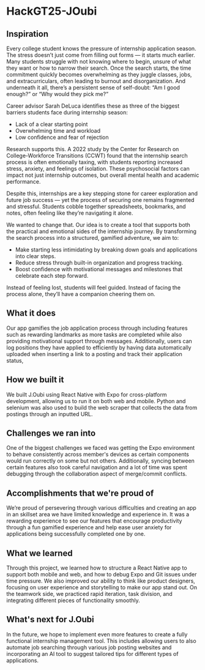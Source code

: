 # HackGT25-JOubi

## Inspiration
Every college student knows the pressure of internship application season. The stress doesn’t just come from filling out forms — it starts much earlier. Many students struggle with not knowing where to begin, unsure of what they want or how to narrow their search. Once the search starts, the time commitment quickly becomes overwhelming as they juggle classes, jobs, and extracurriculars, often leading to burnout and disorganization. And underneath it all, there’s a persistent sense of self-doubt: “Am I good enough?” or “Why would they pick me?”

Career advisor Sarah DeLuca identifies these as three of the biggest barriers students face during internship season:
- Lack of a clear starting point
- Overwhelming time and workload
- Low confidence and fear of rejection

Research supports this. A 2022 study by the Center for Research on College-Workforce Transitions (CCWT) found that the internship search process is often emotionally taxing, with students reporting increased stress, anxiety, and feelings of isolation. These psychosocial factors can impact not just internship outcomes, but overall mental health and academic performance.

Despite this, internships are a key stepping stone for career exploration and future job success — yet the process of securing one remains fragmented and stressful. Students cobble together spreadsheets, bookmarks, and notes, often feeling like they’re navigating it alone.

We wanted to change that.
Our idea is to create a tool that supports both the practical and emotional sides of the internship journey. By transforming the search process into a structured, gamified adventure, we aim to:
- Make starting less intimidating by breaking down goals and applications into clear steps.
- Reduce stress through built-in organization and progress tracking.
- Boost confidence with motivational messages and milestones that celebrate each step forward.

Instead of feeling lost, students will feel guided. Instead of facing the process alone, they’ll have a companion cheering them on.

## What it does
Our app gamifies the job application process through including features such as rewarding landmarks as more tasks are completed while also providing motivational support through messages. Additionally, users can log positions they have applied to efficiently by having data automatically uploaded when inserting a link to a posting and track their application status, 

## How we built it
We built J.Oubi using React Native with Expo for cross-platform development, allowing us to run it on both web and mobile. Python and selenium was also used to build the web scraper that collects the data from postings through an inputted URL.

## Challenges we ran into
One of the biggest challenges we faced was getting the Expo environment to behave consistently across member's devices as certain components would run correctly on some but not others. Additionally, syncing between certain features also took careful navigation and a lot of time was spent debugging through the collaboration aspect of merge/commit conflicts.

## Accomplishments that we're proud of
We’re proud of persevering through various difficulties and creating an app in an skillset area we have limited knowledge and experience in. It was a rewarding experience to see our features that encourage productivity through a fun gamified experience and help ease user anxiety for applications being successfully completed one by one.

## What we learned
Through this project, we learned how to structure a React Native app to support both mobile and web, and how to debug Expo and Git issues under time pressure. We also improved our ability to think like product designers, focusing on user experience and storytelling to make our app stand out. On the teamwork side, we practiced rapid iteration, task division, and integrating different pieces of functionality smoothly.

## What's next for J.Oubi
In the future, we hope to implement even more features to create a fully functional internship management tool. This includes allowing users to also automate job searching through various job posting websites and incorporating an AI tool to suggest tailored tips for different types of applications.
